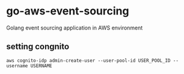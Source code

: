 # go-aws-event-sourcing
Golang event sourcing application in AWS environment

## setting congnito

`
aws cognito-idp admin-create-user --user-pool-id USER_POOL_ID --username USERNAME
`
